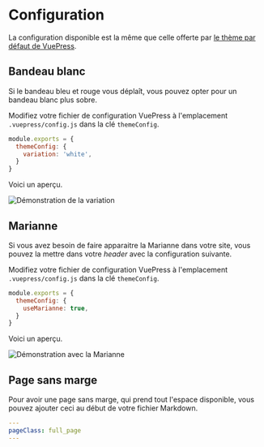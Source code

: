 # Configuration

La configuration disponible est la même que celle offerte par [le thème par défaut de VuePress](https://vuepress.vuejs.org/default-theme-config/).

## Bandeau blanc
Si le bandeau bleu et rouge vous déplaît, vous pouvez opter pour un bandeau blanc plus sobre.

Modifiez votre fichier de configuration VuePress à l'emplacement `.vuepress/config.js` dans la clé `themeConfig`.

```js
module.exports = {
  themeConfig: {
    variation: 'white',
  }
}
```

Voici un aperçu.

![Démonstration de la variation](/img/variation-white.png)


## Marianne
Si vous avez besoin de faire apparaitre la Marianne dans votre site, vous pouvez la mettre dans votre *header* avec la configuration suivante.

Modifiez votre fichier de configuration VuePress à l'emplacement `.vuepress/config.js` dans la clé `themeConfig`.

```js
module.exports = {
  themeConfig: {
    useMarianne: true,
  }
}
```

Voici un aperçu.

![Démonstration avec la Marianne](/img/marianne.png)


## Page sans marge
Pour avoir une page sans marge, qui prend tout l'espace disponible, vous pouvez ajouter ceci au début de votre fichier Markdown.


```yaml
---
pageClass: full_page
---
```
